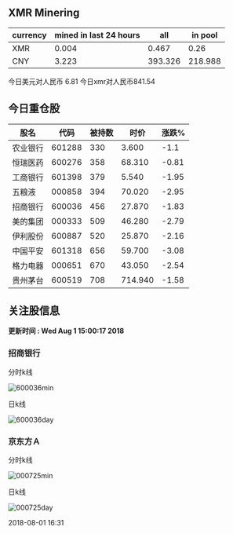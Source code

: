 ## XMR Minering

|currency|mined in last 24 hours|all|in pool|
|---|---|---|---|
|XMR|0.004|0.467|0.26|
|CNY|3.223|393.326|218.988|

今日美元对人民币 6.81	今日xmr对人民币841.54


## 今日重仓股 

|股名|代码|被持数|时价|涨跌%|
|---|---|---|---|---|
|农业银行|601288|330|3.600|-1.1|
|恒瑞医药|600276|358|68.310|-0.81|
|工商银行|601398|379|5.540|-1.95|
|五粮液|000858|394|70.020|-2.95|
|招商银行|600036|456|27.870|-1.83|
|美的集团|000333|509|46.280|-2.79|
|伊利股份|600887|520|25.870|-2.16|
|中国平安|601318|656|59.700|-3.08|
|格力电器|000651|670|43.050|-2.54|
|贵州茅台|600519|708|714.940|-1.58|

## 关注股信息
**更新时间 : Wed Aug  1 15:00:17 2018**
### 招商银行 
分时k线

![600036min](http://image.sinajs.cn/newchart/min/n/sh600036.gif)

日k线

![600036day](http://image.sinajs.cn/newchart/daily/n/sh600036.gif)

### 京东方Ａ 
分时k线

![000725min](http://image.sinajs.cn/newchart/min/n/sz000725.gif)

日k线

![000725day](http://image.sinajs.cn/newchart/daily/n/sz000725.gif)

2018-08-01 16:31